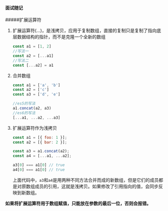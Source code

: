 #### 面试随记

#####扩展运算符

1. 扩展运算符(...)，是浅拷贝，应用于复制数组，直接的复制只是复制了指向底层数据结构的指针，而不是克隆一个全新的数组

   ```javascript
   const a1 = [1, 2]
   //写法一
   const a2 = [...a1]
   //写法二
   const [...a2] = a1
   ```

2. 合并数组

   ```javascript
   const a1 = ['a', 'b']
   const a2 = ['c']
   const a3 = ['d', 'e']
   
   //es5的写法
   a1.concat(a2, a3)
   //es6的写法
   [...a1, ...a2, ...a3]
   ```

3. 扩展运算符作为浅拷贝

   ```javascript
   const a1 = [{ foo: 1 }];
   const a2 = [{ bar: 2 }];
   
   const a3 = a1.concat(a2);
   const a4 = [...a1, ...a2];
   
   a3[0] === a1[0] // true
   a4[0] === a1[0] // true
   ```

   上面代码中，`a3`和`a4`是用两种不同方法合并而成的新数组，但是它们的成员都是对原数组成员的引用，这就是浅拷贝。如果修改了引用指向的值，会同步反映到新数组。

​		**如果将扩展运算符用于数组赋值，只能放在参数的最后一位，否则会报错。**